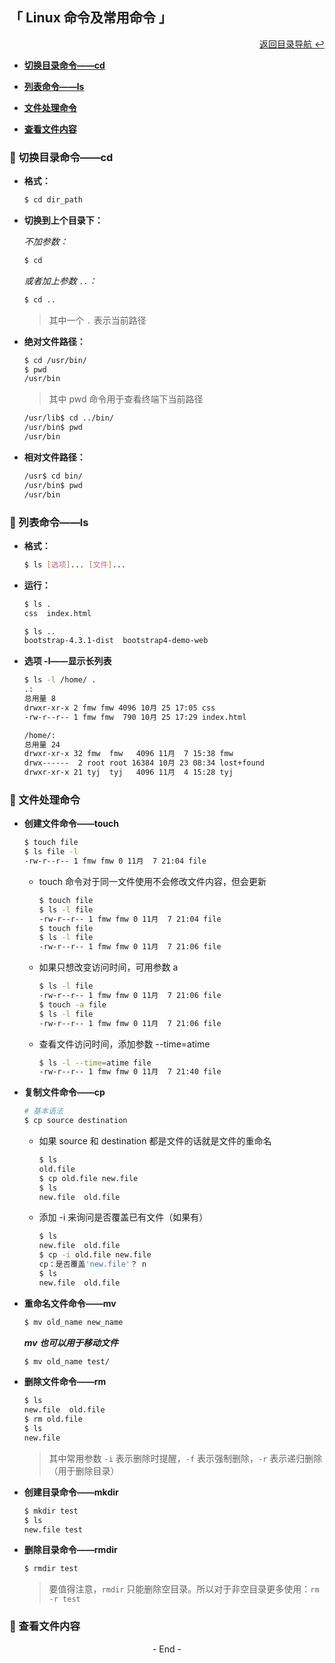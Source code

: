 ## 「 Linux 命令及常用命令 」

<div align="right">
    <a href="https://github.com/fmw666/Linux#-目录导航">返回目录导航 ↩</a>
</div>

+ **[切换目录命令——cd](#-切换目录命令cd)**

+ **[列表命令——ls](#-列表命令ls)**

+ **[文件处理命令](#-文件处理命令)**

+ **[查看文件内容](#-查看文件内容)**


### 💬 切换目录命令——cd

+ **格式：**

    ```bash
    $ cd dir_path
    ```

+ **切换到上个目录下：**

    *不加参数：*

    ```bash
    $ cd
    ```

    *或者加上参数 `..`：*

    ```bash
    $ cd ..
    ```

    > 其中一个 `.` 表示当前路径

+ **绝对文件路径：**

    ```bash
    $ cd /usr/bin/
    $ pwd
    /usr/bin
    ```

    > 其中 pwd 命令用于查看终端下当前路径

    ```bash
    /usr/lib$ cd ../bin/
    /usr/bin$ pwd
    /usr/bin
    ```

+ **相对文件路径：**

    ```bash
    /usr$ cd bin/
    /usr/bin$ pwd
    /usr/bin
    ```

### 💬 列表命令——ls

+ **格式：**

    ```bash
    $ ls [选项]... [文件]...
    ```

+ **运行：**

    ```bash
    $ ls .
    css  index.html
    ```

    ```bash
    $ ls ..
    bootstrap-4.3.1-dist  bootstrap4-demo-web
    ```

+ **选项 -l——显示长列表**

    ```bash
    $ ls -l /home/ .
    .:
    总用量 8
    drwxr-xr-x 2 fmw fmw 4096 10月 25 17:05 css
    -rw-r--r-- 1 fmw fmw  790 10月 25 17:29 index.html

    /home/:
    总用量 24
    drwxr-xr-x 32 fmw  fmw   4096 11月  7 15:38 fmw
    drwx------  2 root root 16384 10月 23 08:34 lost+found
    drwxr-xr-x 21 tyj  tyj   4096 11月  4 15:28 tyj
    ```

### 💬 文件处理命令

+ **创建文件命令——touch**

    ```bash
    $ touch file
    $ ls file -l    
    -rw-r--r-- 1 fmw fmw 0 11月  7 21:04 file
    ```

    + touch 命令对于同一文件使用不会修改文件内容，但会更新

        ```bash
        $ touch file
        $ ls -l file
        -rw-r--r-- 1 fmw fmw 0 11月  7 21:04 file
        $ touch file
        $ ls -l file
        -rw-r--r-- 1 fmw fmw 0 11月  7 21:06 file
        ```

    + 如果只想改变访问时间，可用参数 a

        ``` bash
        $ ls -l file
        -rw-r--r-- 1 fmw fmw 0 11月  7 21:06 file
        $ touch -a file
        $ ls -l file
        -rw-r--r-- 1 fmw fmw 0 11月  7 21:06 file
        ```

    + 查看文件访问时间，添加参数 --time=atime

        ```bash
        $ ls -l --time=atime file
        -rw-r--r-- 1 fmw fmw 0 11月  7 21:40 file
        ```

+ **复制文件命令——cp**

    ```bash
    # 基本语法
    $ cp source destination
    ```

    + 如果 source 和 destination 都是文件的话就是文件的重命名

        ```bash
        $ ls
        old.file
        $ cp old.file new.file
        $ ls
        new.file  old.file
        ```

    + 添加 -i 来询问是否覆盖已有文件（如果有）

        ```bash
        $ ls
        new.file  old.file
        $ cp -i old.file new.file
        cp：是否覆盖'new.file'？ n
        $ ls
        new.file  old.file
        ```
    
+ **重命名文件命令——mv**

    ```bash
    $ mv old_name new_name
    ```

    ***mv 也可以用于移动文件***

    ```bash
    $ mv old_name test/
    ```

+ **删除文件命令——rm**

    ```bash
    $ ls
    new.file  old.file
    $ rm old.file
    $ ls
    new.file
    ```

    > 其中常用参数 `-i` 表示删除时提醒，`-f` 表示强制删除，`-r` 表示递归删除（用于删除目录）

+ **创建目录命令——mkdir**

    ```bash
    $ mkdir test
    $ ls
    new.file test
    ```

+ **删除目录命令——rmdir**

    ```bash
    $ rmdir test
    ```

    > 要值得注意，`rmdir` 只能删除空目录。所以对于非空目录更多使用：`rm -r test`

### 💬 查看文件内容

<div align="center">
    - End -
</div>